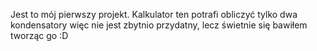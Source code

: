 Jest to mój pierwszy projekt.
Kalkulator ten potrafi obliczyć tylko dwa kondensatory więc nie jest zbytnio przydatny, lecz świetnie się bawiłem tworząc go :D
